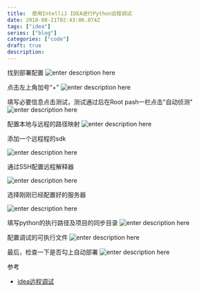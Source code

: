 ```yaml
---
title:  使用IntelliJ IDEA进行Python远程调试
date: 2018-08-21T02:43:06.074Z
tags: ["idea"]
series: ["blog"]
categories: ["code"]
draft: true
description:
---
```


找到部署配置
![enter description here](https://i.loli.net/2018/08/21/5b7b7df73be94.jpg)

点击左上角加号“+”
![enter description here](https://i.loli.net/2018/08/21/5b7b7e31e60bf.jpg)

填写必要信息点击测试，测试通过后在Root pash一栏点击"自动侦测"
![enter description here](https://i.loli.net/2018/08/21/5b7b800324fa0.jpg)

配置本地与远程的路径映射
![enter description here](https://i.loli.net/2018/08/21/5b7b804457401.jpg)

添加一个远程程的sdk

![enter description here](https://i.loli.net/2018/08/21/5b7b82335981b.jpg)


通过SSH配置远程解释器

![enter description here](https://i.loli.net/2018/08/21/5b7b81debd3de.jpg)

选择刚刚已经配置好的服务器

![enter description here](https://i.loli.net/2018/08/21/5b7b831d4d4e2.jpg)

填写python的执行路径及项目的同步目录
![enter description here](https://i.loli.net/2018/08/21/5b7b83f56b82e.jpg)

配置调试的可执行文件
![enter description here](https://i.loli.net/2018/08/21/5b7b84e15aa54.jpg)

最后，检查一下是否勾上自动部署
![enter description here](https://i.loli.net/2018/08/21/5b7b7c411d874.jpg)

参考

- [idea远程调试](http://friskit.me/2014/12/09/python-remote-debug-indellij-idea/)